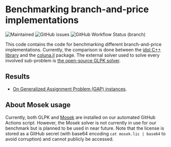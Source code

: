 # Benchmarking branch-and-price implementations

![Maintained](https://img.shields.io/maintenance/yes/2023)
![GitHub issues](https://img.shields.io/github/issues-raw/hlefebvr/idol_benchmark)
![GitHub Workflow Status (branch)](https://img.shields.io/github/actions/workflow/status/hlefebvr/idol_benchmark/benchmark.yml?branch=main)

This code contains the code for benchmarking different branch-and-price implementations.
Currently, the comparison is done between the [idol C++ library](https://github.com/hlefebvr/idol) and
the [coluna.jl](https://github.com/atoptima/Coluna.jl) package. The external solver used to solve every
involved sub-problem is [the open-source GLPK solver](https://www.gnu.org/software/glpk/).

## Results

- [On Generalized Assignment Problem (GAP) instances](https://hlefebvr.github.io/idol_benchmark/GAP.render.html).

## About Mosek usage

Currently, both GLPK and [Mosek](https://www.mosek.com/) are installed on our automated 
GitHub Actions script. However, the Mosek solver is not currently in use for our benchmark
but is planned to be used in near future.
Note that the license is stored as a GitHub secret (with base64 encoding `cat mosek.lic | base64` to 
avoid corruption) and cannot publicly be accessed.

